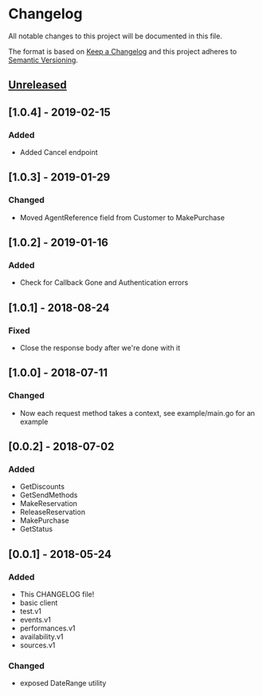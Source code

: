 # Changelog
All notable changes to this project will be documented in this file.

The format is based on [Keep a Changelog](http://keepachangelog.com/en/1.0.0/)
and this project adheres to [Semantic Versioning](http://semver.org/spec/v2.0.0.html).

## [Unreleased]

## [1.0.4] - 2019-02-15
### Added
- Added Cancel endpoint

## [1.0.3] - 2019-01-29
### Changed
- Moved AgentReference field from Customer to MakePurchase

## [1.0.2] - 2019-01-16
### Added
- Check for Callback Gone and Authentication errors

## [1.0.1] - 2018-08-24
### Fixed
- Close the response body after we're done with it

## [1.0.0] - 2018-07-11
### Changed
- Now each request method takes a context, see example/main.go for an example

## [0.0.2] - 2018-07-02
### Added
- GetDiscounts
- GetSendMethods
- MakeReservation
- ReleaseReservation
- MakePurchase
- GetStatus

## [0.0.1] - 2018-05-24
### Added
- This CHANGELOG file!
- basic client
- test.v1
- events.v1
- performances.v1
- availability.v1
- sources.v1

### Changed
- exposed DateRange utility

[Unreleased]: https://github.com/ingresso-group/goticketswitch.v2/compare/1.0.4...HEAD
